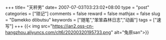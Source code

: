 +++
title= "天秤男"
date= 2007-07-03T03:23:02+08:00
type = "post"
categories = ["琐记"]
comments = false
reward = false
mathjax = false
slug = "Damekko dôbutsu"
keywords = ["随笔","笨笨森林日志","动画"]
tags = ["速写"]
+++
{{< img src="https://ian2.oss-cn-hangzhou.aliyuncs.com/clt6/20200320195733.png" alt="兔原san">}}
<!--more-->
